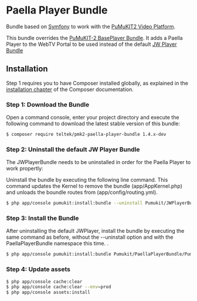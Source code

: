 # Paella Player Bundle

Bundle based on [Symfony](http://symfony.com/) to work with the [PuMuKIT2 Video Platform](https://github.com/campusdomar/PuMuKIT2/blob/2.1.x/README.md).

This bundle overrides the [PuMuKIT-2 BasePlayer Bundle](https://github.com/campusdomar/PuMuKIT2/tree/master/src/Pumukit/BasePlayerBundle). It adds a Paella Player to the WebTV Portal to be used instead of the default [JW Player Bundle](https://github.com/campusdomar/PuMuKIT2/tree/master/src/Pumukit/JWPlayerBundle)

## Installation

Step 1 requires you to have Composer installed globally, as explained
in the [installation chapter](https://getcomposer.org/doc/00-intro.md)
of the Composer documentation.


### Step 1: Download the Bundle

Open a command console, enter your project directory and execute the
following command to download the latest stable version of this bundle:

```bash
$ composer require teltek/pmk2-paella-player-bundle 1.4.x-dev
```

### Step 2: Uninstall the default JW Player Bundle

The JWPlayerBundle needs to be uninstalled in order for the Paella Player to work propertly:

Uninstall the bundle by executing the following line command. This command updates the Kernel to remove the bundle (app/AppKernel.php) and unloads the boundle routes from (app/config/routing.yml).

```bash
$ php app/console pumukit:install:bundle --uninstall Pumukit/JWPlayerBundle/PumukitJWPlayerBundle
```

### Step 3: Install the Bundle

After uninstalling the default JWPlayer, install the bundle by executing the same command as before, without the --uninstall option and with the PaellaPlayerBundle namespace this time.
.

```bash
$ php app/console pumukit:install:bundle Pumukit/PaellaPlayerBundle/PumukitPaellaPlayerBundle
```

### Step 4: Update assets

```bash
$ php app/console cache:clear
$ php app/console cache:clear --env=prod
$ php app/console assets:install
```
